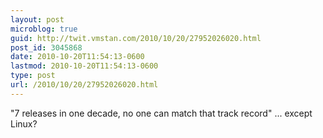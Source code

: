 ```yaml
---
layout: post
microblog: true
guid: http://twit.vmstan.com/2010/10/20/27952026020.html
post_id: 3045868
date: 2010-10-20T11:54:13-0600
lastmod: 2010-10-20T11:54:13-0600
type: post
url: /2010/10/20/27952026020.html
---
```

"7 releases in one decade, no one can match that track record" ... except Linux?
